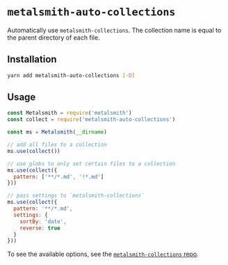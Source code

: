# `metalsmith-auto-collections`

Automatically use `metalsmith-collections`. The collection name is equal to the parent directory of each file.

## Installation

```sh
yarn add metalsmith-auto-collections [-D]
```

## Usage

```js
const Metalsmith = require('metalsmith')
const collect = require('metalsmith-auto-collections')

const ms = Metalsmith(__dirname)

// add all files to a collection
ms.use(collect())

// use globs to only set certain files to a collection
ms.use(collect({
  pattern: ['**/*.md', '!*.md']
}))

// pass settings to `metalsmith-collections`
ms.use(collect({
  pattern: '**/*.md',
  settings: {
    sortBy: 'date',
    reverse: true
  }
}))
```

 To see the available options, see the [`metalsmith-collections` repo](https://github.com/segmentio/metalsmith-collections).
